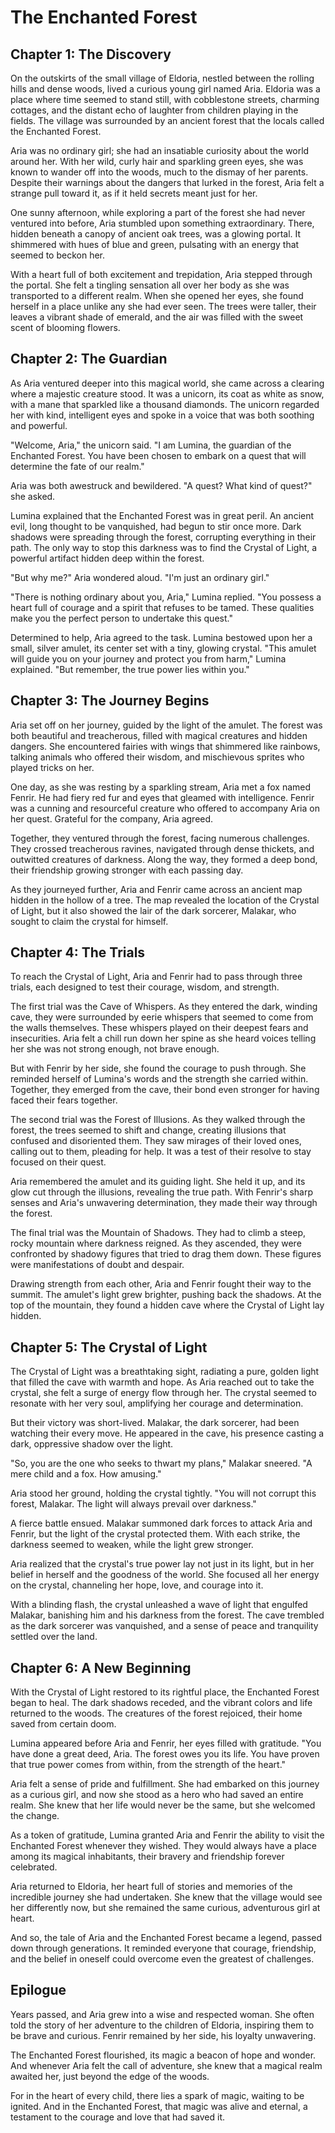 # The Enchanted Forest

## Chapter 1: The Discovery

On the outskirts of the small village of Eldoria, nestled between the rolling hills and dense woods, lived a curious young girl named Aria. Eldoria was a place where time seemed to stand still, with cobblestone streets, charming cottages, and the distant echo of laughter from children playing in the fields. The village was surrounded by an ancient forest that the locals called the Enchanted Forest.

Aria was no ordinary girl; she had an insatiable curiosity about the world around her. With her wild, curly hair and sparkling green eyes, she was known to wander off into the woods, much to the dismay of her parents. Despite their warnings about the dangers that lurked in the forest, Aria felt a strange pull toward it, as if it held secrets meant just for her.

One sunny afternoon, while exploring a part of the forest she had never ventured into before, Aria stumbled upon something extraordinary. There, hidden beneath a canopy of ancient oak trees, was a glowing portal. It shimmered with hues of blue and green, pulsating with an energy that seemed to beckon her.

With a heart full of both excitement and trepidation, Aria stepped through the portal. She felt a tingling sensation all over her body as she was transported to a different realm. When she opened her eyes, she found herself in a place unlike any she had ever seen. The trees were taller, their leaves a vibrant shade of emerald, and the air was filled with the sweet scent of blooming flowers.

## Chapter 2: The Guardian

As Aria ventured deeper into this magical world, she came across a clearing where a majestic creature stood. It was a unicorn, its coat as white as snow, with a mane that sparkled like a thousand diamonds. The unicorn regarded her with kind, intelligent eyes and spoke in a voice that was both soothing and powerful.

"Welcome, Aria," the unicorn said. "I am Lumina, the guardian of the Enchanted Forest. You have been chosen to embark on a quest that will determine the fate of our realm."

Aria was both awestruck and bewildered. "A quest? What kind of quest?" she asked.

Lumina explained that the Enchanted Forest was in great peril. An ancient evil, long thought to be vanquished, had begun to stir once more. Dark shadows were spreading through the forest, corrupting everything in their path. The only way to stop this darkness was to find the Crystal of Light, a powerful artifact hidden deep within the forest.

"But why me?" Aria wondered aloud. "I'm just an ordinary girl."

"There is nothing ordinary about you, Aria," Lumina replied. "You possess a heart full of courage and a spirit that refuses to be tamed. These qualities make you the perfect person to undertake this quest."

Determined to help, Aria agreed to the task. Lumina bestowed upon her a small, silver amulet, its center set with a tiny, glowing crystal. "This amulet will guide you on your journey and protect you from harm," Lumina explained. "But remember, the true power lies within you."

## Chapter 3: The Journey Begins

Aria set off on her journey, guided by the light of the amulet. The forest was both beautiful and treacherous, filled with magical creatures and hidden dangers. She encountered fairies with wings that shimmered like rainbows, talking animals who offered their wisdom, and mischievous sprites who played tricks on her.

One day, as she was resting by a sparkling stream, Aria met a fox named Fenrir. He had fiery red fur and eyes that gleamed with intelligence. Fenrir was a cunning and resourceful creature who offered to accompany Aria on her quest. Grateful for the company, Aria agreed.

Together, they ventured through the forest, facing numerous challenges. They crossed treacherous ravines, navigated through dense thickets, and outwitted creatures of darkness. Along the way, they formed a deep bond, their friendship growing stronger with each passing day.

As they journeyed further, Aria and Fenrir came across an ancient map hidden in the hollow of a tree. The map revealed the location of the Crystal of Light, but it also showed the lair of the dark sorcerer, Malakar, who sought to claim the crystal for himself.

## Chapter 4: The Trials

To reach the Crystal of Light, Aria and Fenrir had to pass through three trials, each designed to test their courage, wisdom, and strength.

The first trial was the Cave of Whispers. As they entered the dark, winding cave, they were surrounded by eerie whispers that seemed to come from the walls themselves. These whispers played on their deepest fears and insecurities. Aria felt a chill run down her spine as she heard voices telling her she was not strong enough, not brave enough.

But with Fenrir by her side, she found the courage to push through. She reminded herself of Lumina's words and the strength she carried within. Together, they emerged from the cave, their bond even stronger for having faced their fears together.

The second trial was the Forest of Illusions. As they walked through the forest, the trees seemed to shift and change, creating illusions that confused and disoriented them. They saw mirages of their loved ones, calling out to them, pleading for help. It was a test of their resolve to stay focused on their quest.

Aria remembered the amulet and its guiding light. She held it up, and its glow cut through the illusions, revealing the true path. With Fenrir's sharp senses and Aria's unwavering determination, they made their way through the forest.

The final trial was the Mountain of Shadows. They had to climb a steep, rocky mountain where darkness reigned. As they ascended, they were confronted by shadowy figures that tried to drag them down. These figures were manifestations of doubt and despair.

Drawing strength from each other, Aria and Fenrir fought their way to the summit. The amulet's light grew brighter, pushing back the shadows. At the top of the mountain, they found a hidden cave where the Crystal of Light lay hidden.

## Chapter 5: The Crystal of Light

The Crystal of Light was a breathtaking sight, radiating a pure, golden light that filled the cave with warmth and hope. As Aria reached out to take the crystal, she felt a surge of energy flow through her. The crystal seemed to resonate with her very soul, amplifying her courage and determination.

But their victory was short-lived. Malakar, the dark sorcerer, had been watching their every move. He appeared in the cave, his presence casting a dark, oppressive shadow over the light.

"So, you are the one who seeks to thwart my plans," Malakar sneered. "A mere child and a fox. How amusing."

Aria stood her ground, holding the crystal tightly. "You will not corrupt this forest, Malakar. The light will always prevail over darkness."

A fierce battle ensued. Malakar summoned dark forces to attack Aria and Fenrir, but the light of the crystal protected them. With each strike, the darkness seemed to weaken, while the light grew stronger.

Aria realized that the crystal's true power lay not just in its light, but in her belief in herself and the goodness of the world. She focused all her energy on the crystal, channeling her hope, love, and courage into it.

With a blinding flash, the crystal unleashed a wave of light that engulfed Malakar, banishing him and his darkness from the forest. The cave trembled as the dark sorcerer was vanquished, and a sense of peace and tranquility settled over the land.

## Chapter 6: A New Beginning

With the Crystal of Light restored to its rightful place, the Enchanted Forest began to heal. The dark shadows receded, and the vibrant colors and life returned to the woods. The creatures of the forest rejoiced, their home saved from certain doom.

Lumina appeared before Aria and Fenrir, her eyes filled with gratitude. "You have done a great deed, Aria. The forest owes you its life. You have proven that true power comes from within, from the strength of the heart."

Aria felt a sense of pride and fulfillment. She had embarked on this journey as a curious girl, and now she stood as a hero who had saved an entire realm. She knew that her life would never be the same, but she welcomed the change.

As a token of gratitude, Lumina granted Aria and Fenrir the ability to visit the Enchanted Forest whenever they wished. They would always have a place among its magical inhabitants, their bravery and friendship forever celebrated.

Aria returned to Eldoria, her heart full of stories and memories of the incredible journey she had undertaken. She knew that the village would see her differently now, but she remained the same curious, adventurous girl at heart.

And so, the tale of Aria and the Enchanted Forest became a legend, passed down through generations. It reminded everyone that courage, friendship, and the belief in oneself could overcome even the greatest of challenges.

## Epilogue

Years passed, and Aria grew into a wise and respected woman. She often told the story of her adventure to the children of Eldoria, inspiring them to be brave and curious. Fenrir remained by her side, his loyalty unwavering.

The Enchanted Forest flourished, its magic a beacon of hope and wonder. And whenever Aria felt the call of adventure, she knew that a magical realm awaited her, just beyond the edge of the woods.

For in the heart of every child, there lies a spark of magic, waiting to be ignited. And in the Enchanted Forest, that magic was alive and eternal, a testament to the courage and love that had saved it.
